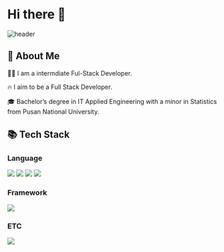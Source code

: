 # Hi there 👋

 ![header](https://capsule-render.vercel.app/api?type=waving&color=gradient&height=300&section=header&text=Welcome%20to-nl-Summer's%20git%20🍀&fontSize=60&textAlign=center&textPosition=40%)

 ## 👀 About Me
 
 🙋‍♀️ I am a intermdiate Ful-Stack Developer.

 🔥 I aim to be a Full Stack Developer.

 🎓 Bachelor’s degree in IT Applied Engineering with a minor in Statistics from Pusan National University.

 
## 📚 Tech Stack
### Language

<!-- 파이썬 배지 코드 예시 -->
<img src="https://img.shields.io/badge/Python-3776AB?style=flat-square&logo=Python&logoColor=white"/>

<!-- HTML 배지 코드 예시 -->
<img src="https://img.shields.io/badge/HTML5-E34F26?style=flat-square&logo=JavaScript&logoColor=white"/>

<!-- Tailwind CSS 배지 코드 예시 -->
<img src="https://img.shields.io/badge/Tailwind CSS-06B6D4?style=flat-square&logo=JavaScript&logoColor=white"/>

<!-- 자바스크립트 배지 코드 예시 -->
<img src="https://img.shields.io/badge/JavaScript-F7DF1E?style=flat-square&logo=JavaScript&logoColor=white"/>

### Framework

<!-- 리액트 배지 코드 예시 -->
<img src="https://img.shields.io/badge/React-61DAFB?style=flat-square&logo=JavaScript&logoColor=white"/>


### ETC
<!-- Mysql 배지 코드 예시 -->
<img src="https://img.shields.io/badge/MySQL-4479A1?style=flat-square&logo=MySQL&logoColor=white"/>

<!--
**summer1029/summer1029** is a ✨ _special_ ✨ repository because its `README.md` (this file) appears on your GitHub profile.

Here are some ideas to get you started:

- 🔭 I’m currently working on ...
- 🌱 I’m currently learning ...
- 👯 I’m looking to collaborate on ...
- 🤔 I’m looking for help with ...
- 💬 Ask me about ...
- 📫 How to reach me: ...
- 😄 Pronouns: ...
- ⚡ Fun fact: ...
-->
